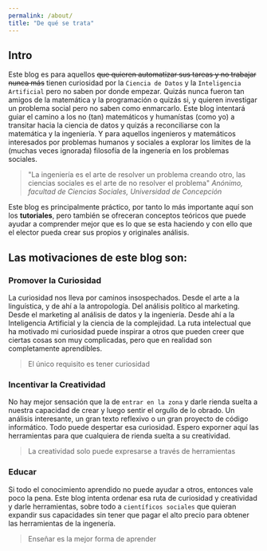 ```yaml
---
permalink: /about/
title: "De qué se trata"
---
```


## Intro

Este blog es para aquellos ~~que quieren automatizar sus tareas y no trabajar nunca más~~ tienen curiosidad por la `Ciencia de Datos` y la `Inteligencia Artificial` pero no saben por donde empezar. Quizás nunca fueron tan amigos de la matemática y la programación o quizás si, y quieren investigar un problema social pero no saben como enmarcarlo. Este blog intentará guiar el camino a los no (tan) matemáticos y humanístas (como yo) a transitar hacia la ciencia de datos y quizás a reconciliarse con la matemática y la ingeniería. Y para aquellos ingenieros y matemáticos interesados por problemas humanos y sociales a explorar los limites de la (muchas veces ignorada) filosofía de la ingenería en los problemas sociales.

> "La ingeniería es el arte de resolver un problema creando otro, las ciencias sociales es el arte de no resolver el problema"
> <cite>Anónimo, facultad de Ciencias Sociales, Universidad de Concepción</cite>

Este blog es principalmente práctico, por tanto lo más importante aquí son los **tutoriales**, pero también se ofreceran conceptos teóricos que puede ayudar a comprender mejor que es lo que se esta haciendo y con ello que el elector pueda crear sus propios y originales análisis.

## Las motivaciones de este blog son:

### Promover la Curiosidad

La curiosidad nos lleva por caminos insospechados. Desde el arte a la linguística, y de ahí a la antropología. Del análisis político al marketing. Desde el marketing al análisis de datos y la ingeniería. Desde ahí a la Inteligencia Artificial y la ciencia de la complejidad. La ruta intelectual que ha motivado mi curiosidad puede inspirar a otros que pueden creer que ciertas cosas son muy complicadas, pero que en realidad son completamente aprendibles.

> El único requisito es tener curiosidad

### Incentivar la Creatividad

No hay mejor sensación que la de `entrar en la zona` y darle rienda suelta a nuestra capacidad de crear y luego sentir el orgullo de lo obrado. Un análisis interesante, un gran texto reflexivo o un gran proyecto de código informático. Todo puede despertar esa curiosidad. Espero exporner aquí las herramientas para que cualquiera de rienda suelta a su creatividad.

> La creatividad solo puede expresarse a través de herramientas

### Educar

Si todo el conocimiento aprendido no puede ayudar a otros, entonces vale poco la pena. Este blog intenta ordenar esa ruta de curiosidad y creatividad y darle herramientas, sobre todo a `científicos sociales` que quieran expandir sus capacidades sin tener que pagar el alto precio para obtener las herramientas de la ingenería.

> Enseñar es la mejor forma de aprender


